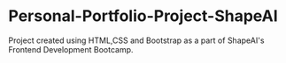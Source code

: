 # Personal-Portfolio-Project-ShapeAI
Project created using HTML,CSS and Bootstrap as a part of ShapeAI's Frontend Development Bootcamp.
